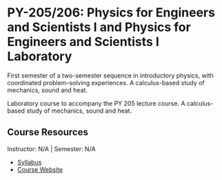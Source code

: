 # PY-205/206: Physics for Engineers and Scientists I and Physics for Engineers and Scientists I Laboratory
First semester of a two-semester sequence in introductory physics, with coordinated problem-solving experiences. A calculus-based study of mechanics, sound and heat.

Laboratory course to accompany the PY 205 lecture course. A calculus-based study of mechanics, sound and heat.

## Course Resources
Instructor: N/A | Semester: N/A
* [Syllabus](https://projects.cos.ncsu.edu/classes/syllabi/PY205_Syllabus.pdf)
* [Course Website](https://wolfware.ncsu.edu/courses/details/?sis_id=SIS:2022:1:1:PY:205:601)
